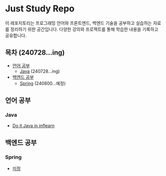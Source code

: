 # Just Study Repo

이 레포지토리는 프로그래밍 언어와 프론트엔드, 백엔드 기술을 공부하고 실습하는 자료를 정리하기 위한 공간입니다. 다양한 강의와 프로젝트를 통해 학습한 내용을 기록하고 공유합니다.

## 목차 (240728...ing)
- [언어 공부](#언어-공부)
  - [Java](#java) (240728...ing)
- [백엔드 공부](#백엔드-공부)
  - [Spring](#spring) (240800...예정)

## 언어 공부

### Java
- [Do it Java in inflearn](language-study/java/do-it-java)
  
## 백엔드 공부

### Spring
- [미정](backend-study/Spring/미정)

